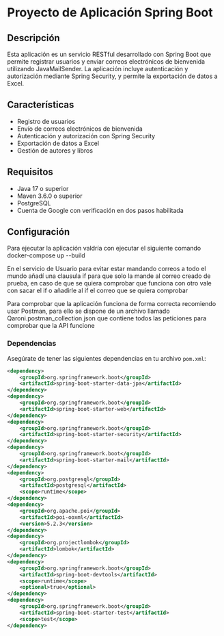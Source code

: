 # Proyecto de Aplicación Spring Boot

## Descripción

Esta aplicación es un servicio RESTful desarrollado con Spring Boot que permite registrar usuarios y enviar correos electrónicos de bienvenida utilizando JavaMailSender. La aplicación incluye autenticación y autorización mediante Spring Security, y permite la exportación de datos a Excel.

## Características

- Registro de usuarios
- Envío de correos electrónicos de bienvenida
- Autenticación y autorización con Spring Security
- Exportación de datos a Excel
- Gestión de autores y libros

## Requisitos

- Java 17 o superior
- Maven 3.6.0 o superior
- PostgreSQL
- Cuenta de Google con verificación en dos pasos habilitada

## Configuración
Para ejecutar la aplicación valdría con ejecutar el siguiente comando
docker-compose up --build

En el servicio de Usuario para evitar estar mandando correos a todo el mundo añadí una clausula if para que solo la mande al correo creado de prueba, en caso de que se quiera comprobar que funciona con otro vale con sacar el if o añadirle al if el correo que se quiera comprobar

Para comprobar que la aplicación funciona de forma correcta recomiendo usar Postman, para ello se dispone de un archivo llamado Qaroni.postman_collection.json que contiene todos las peticiones para comprobar que la API funcione


### Dependencias

Asegúrate de tener las siguientes dependencias en tu archivo `pom.xml`:

```xml
<dependency>
    <groupId>org.springframework.boot</groupId>
    <artifactId>spring-boot-starter-data-jpa</artifactId>
</dependency>
<dependency>
    <groupId>org.springframework.boot</groupId>
    <artifactId>spring-boot-starter-web</artifactId>
</dependency>
<dependency>
    <groupId>org.springframework.boot</groupId>
    <artifactId>spring-boot-starter-security</artifactId>
</dependency>
<dependency>
    <groupId>org.springframework.boot</groupId>
    <artifactId>spring-boot-starter-mail</artifactId>
</dependency>
<dependency>
    <groupId>org.postgresql</groupId>
    <artifactId>postgresql</artifactId>
    <scope>runtime</scope>
</dependency>
<dependency>
    <groupId>org.apache.poi</groupId>
    <artifactId>poi-ooxml</artifactId>
    <version>5.2.3</version>
</dependency>
<dependency>
    <groupId>org.projectlombok</groupId>
    <artifactId>lombok</artifactId>
</dependency>
<dependency>
    <groupId>org.springframework.boot</groupId>
    <artifactId>spring-boot-devtools</artifactId>
    <scope>runtime</scope>
    <optional>true</optional>
</dependency>
<dependency>
    <groupId>org.springframework.boot</groupId>
    <artifactId>spring-boot-starter-test</artifactId>
    <scope>test</scope>
</dependency>
